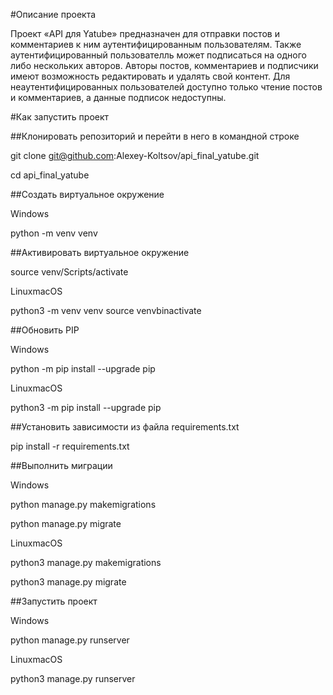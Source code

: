 #Описание проекта

Проект «API для Yatube» предназначен для отправки постов и комментариев к ним аутентифицированным пользователям. Также аутентифицированный пользователль может подписаться на одного либо нескольких авторов. Авторы постов, комментариев и подписчики имеют возможность редактировать и удалять свой контент. Для неаутентифицированных пользователей доступно только чтение постов и комментариев, а данные подписок недоступны.

#Как запустить проект

##Клонировать репозиторий и перейти в него в командной строке

git clone git@github.com:Alexey-Koltsov/api_final_yatube.git

cd api_final_yatube

##Cоздать виртуальное окружение

Windows

python -m venv venv

##Активировать виртуальное окружение

source venv/Scripts/activate

LinuxmacOS

python3 -m venv venv source venvbinactivate

##Обновить PIP

Windows

python -m pip install --upgrade pip

LinuxmacOS

python3 -m pip install --upgrade pip

##Установить зависимости из файла requirements.txt

pip install -r requirements.txt

##Выполнить миграции

Windows

python manage.py makemigrations

python manage.py migrate

LinuxmacOS

python3 manage.py makemigrations

python3 manage.py migrate

##Запустить проект

Windows

python manage.py runserver

LinuxmacOS

python3 manage.py runserver